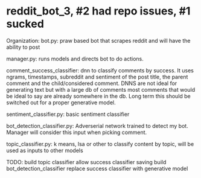 # reddit_bot_3, #2 had repo issues, #1 sucked

Organization:
bot.py: praw based bot that scrapes reddit and will have the ability to post

manager.py: runs models and directs bot to do actions.

comment_success_classifier: dnn to classify comments by success. It uses ngrams, timestamps, subreddit and sentiment of the post title,
the parent comment and the child/considered comment. DNNS are not ideal for generating text but with a large db of comments most
comments that would be ideal to say are already somewhere in the db. Long term this should be switched out for a proper generative model.

sentiment_classifier.py: basic sentiment classifier

bot_detection_classifier.py: Adverserial network trained to detect my bot. Manager will consider this input when picking comment.

topic_classifier.py: k means, lsa or other to classify content by topic, will be used as inputs to other models

TODO:
build topic classifier
allow success classifier saving
build bot_detection_classifier
replace success classifier with generative model
